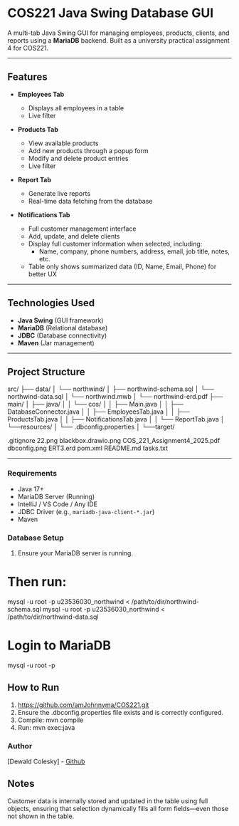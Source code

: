 # COS221 Java Swing Database GUI

A multi-tab Java Swing GUI for managing employees, products, clients, and reports using a **MariaDB** backend. Built as a university practical assignment 4 for COS221.

---

## Features

- **Employees Tab**  
  - Displays all employees in a table  
  - Live filter

- **Products Tab**  
  - View available products  
  - Add new products through a popup form  
  - Modify and delete product entries
  - Live filter

- **Report Tab**  
  - Generate live reports
  - Real-time data fetching from the database

- **Notifications Tab**  
  - Full customer management interface  
  - Add, update, and delete clients  
  - Display full customer information when selected, including:
    - Name, company, phone numbers, address, email, job title, notes, etc.  
  - Table only shows summarized data (ID, Name, Email, Phone) for better UX

---

## Technologies Used

- **Java Swing** (GUI framework)  
- **MariaDB** (Relational database)  
- **JDBC** (Database connectivity)  
- **Maven** (Jar management)

---

## Project Structure
src/ 
├── data/ 
│ └── northwind/ 
│ ├── northwind-schema.sql 
│ └── northwind-data.sql
│ └── northwind.mwb
│ └── northwind-erd.pdf
├── main/
│   ├── java/ 
│   │    └── cos/ 
│   │         ├── Main.java 
│   │         ├── DatabaseConnector.java 
│   │         ├── EmployeesTab.java 
│   │         ├── ProductsTab.java 
│   │         ├── NotificationsTab.java 
│   │         └── ReportTab.java
│   └──resources/
│        └── .dbconfig.properties
│
└──target/

.gitignore
22.png
blackbox.drawio.png
COS_221_Assignment4_2025.pdf
dbconfig.png
ERT3.erd
pom.xml
README.md
tasks.txt


---



### Requirements

- Java 17+  
- MariaDB Server (Running)  
- IntelliJ / VS Code / Any IDE  
- JDBC Driver (e.g., `mariadb-java-client-*.jar`)
- Maven

### Database Setup

1. Ensure your MariaDB server is running.

# Then run:
mysql -u root -p u23536030_northwind < /path/to/dir/northwind-schema.sql
mysql -u root -p u23536030_northwind < /path/to/dir/northwind-data.sql

# Login to MariaDB
mysql -u root -p

## How to Run

1. https://github.com/amJohnnyma/COS221.git
2. Ensure the .dbconfig.properties file exists and is correctly configured.
3. Compile: mvn compile
4. Run: mvn exec:java


### Author
[Dewald Colesky] - [Github](https://github.com/amJohnnyma)

## Notes

Customer data is internally stored and updated in the table using full objects, ensuring that selection dynamically fills all form fields—even those not shown in the table.